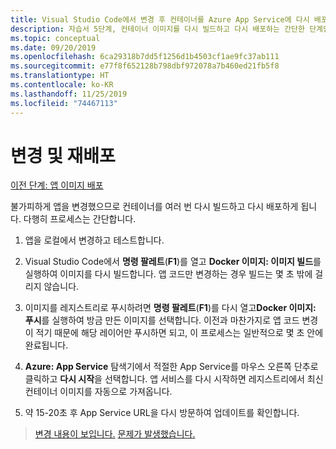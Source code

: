 ```yaml
---
title: Visual Studio Code에서 변경 후 컨테이너를 Azure App Service에 다시 배포
description: 자습서 5단계, 컨테이너 이미지를 다시 빌드하고 다시 배포하는 간단한 단계입니다.
ms.topic: conceptual
ms.date: 09/20/2019
ms.openlocfilehash: 6ca29318b7dd5f1256d1b4503cf1ae9fc37ab111
ms.sourcegitcommit: e77f8f652128b798dbf972078a7b460ed21fb5f8
ms.translationtype: HT
ms.contentlocale: ko-KR
ms.lasthandoff: 11/25/2019
ms.locfileid: "74467113"
---
```

# <a name="make-changes-and-redeploy"></a>변경 및 재배포

[이전 단계: 앱 이미지 배포](tutorial-vscode-docker-node-04.md)

불가피하게 앱을 변경했으므로 컨테이너를 여러 번 다시 빌드하고 다시 배포하게 됩니다. 다행히 프로세스는 간단합니다.

1. 앱을 로컬에서 변경하고 테스트합니다.

1. Visual Studio Code에서 **명령 팔레트**(**F1**)를 열고 **Docker 이미지: 이미지 빌드**를 실행하여 이미지를 다시 빌드합니다. 앱 코드만 변경하는 경우 빌드는 몇 초 밖에 걸리지 않습니다.

1. 이미지를 레지스트리로 푸시하려면 **명령 팔레트**(**F1**)를 다시 열고**Docker 이미지: 푸시**를 실행하여 방금 만든 이미지를 선택합니다. 이전과 마찬가지로 앱 코드 변경이 적기 때문에 해당 레이어만 푸시하면 되고, 이 프로세스는 일반적으로 몇 초 안에 완료됩니다.

1. **Azure: App Service** 탐색기에서 적절한 App Service를 마우스 오른쪽 단추로 클릭하고 **다시 시작**을 선택합니다. 앱 서비스를 다시 시작하면 레지스트리에서 최신 컨테이너 이미지를 자동으로 가져옵니다.

1. 약 15-20초 후 App Service URL을 다시 방문하여 업데이트를 확인합니다.

> [변경 내용이 보입니다.](tutorial-vscode-docker-node-06.md) [문제가 발생했습니다.](https://www.research.net/r/PWZWZ52?tutorial=node-deployment-docker-extension&step=deploy-changes)
